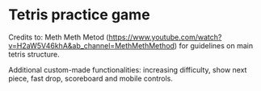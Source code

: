 # Tetris practice game

Credits to: Meth Meth Metod (https://www.youtube.com/watch?v=H2aW5V46khA&ab_channel=MethMethMethod) for guidelines on main tetris structure.

Additional custom-made functionalities: increasing difficulty, show next piece, fast drop, scoreboard and mobile controls.
